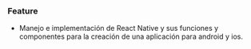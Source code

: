 ### Feature

- Manejo e implementación de React Native y sus funciones y componentes para la creación de una aplicación para android y ios.
